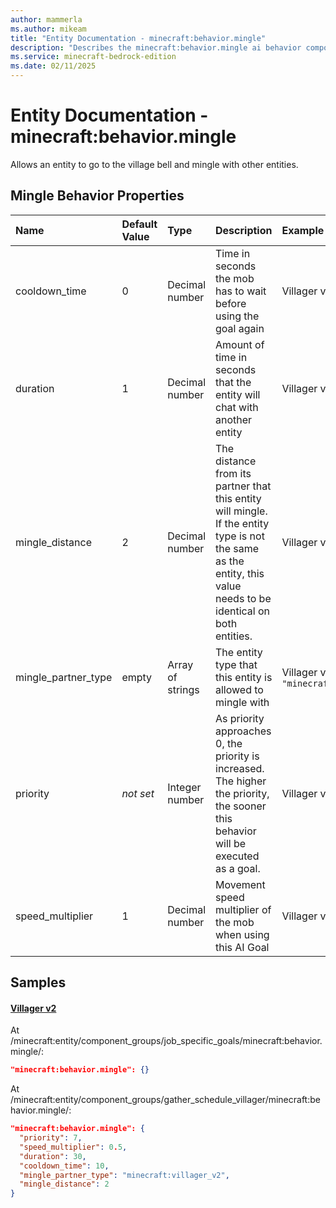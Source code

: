```yaml
---
author: mammerla
ms.author: mikeam
title: "Entity Documentation - minecraft:behavior.mingle"
description: "Describes the minecraft:behavior.mingle ai behavior component"
ms.service: minecraft-bedrock-edition
ms.date: 02/11/2025 
---
```


# Entity Documentation - minecraft:behavior.mingle

Allows an entity to go to the village bell and mingle with other entities.


## Mingle Behavior Properties

|Name       |Default Value |Type |Description |Example Values |
|:----------|:-------------|:----|:-----------|:------------- |
| cooldown_time | 0 | Decimal number | Time in seconds the mob has to wait before using the goal again | Villager v2: `10` | 
| duration | 1 | Decimal number | Amount of time in seconds that the entity will chat with another entity | Villager v2: `30` | 
| mingle_distance | 2 | Decimal number | The distance from its partner that this entity will mingle. If the entity type is not the same as the entity, this value needs to be identical on both entities. | Villager v2: `2` | 
| mingle_partner_type | empty | Array of strings | The entity type that this entity is allowed to mingle with | Villager v2: `"minecraft:villager_v2"` | 
| priority | *not set* | Integer number | As priority approaches 0, the priority is increased. The higher the priority, the sooner this behavior will be executed as a goal. | Villager v2: `7` | 
| speed_multiplier | 1 | Decimal number | Movement speed multiplier of the mob when using this AI Goal | Villager v2: `0.5` | 

## Samples

#### [Villager v2](https://github.com/Mojang/bedrock-samples/tree/preview/behavior_pack/entities/villager_v2.json)

At /minecraft:entity/component_groups/job_specific_goals/minecraft:behavior.mingle/: 

```json
"minecraft:behavior.mingle": {}
```

At /minecraft:entity/component_groups/gather_schedule_villager/minecraft:behavior.mingle/: 

```json
"minecraft:behavior.mingle": {
  "priority": 7,
  "speed_multiplier": 0.5,
  "duration": 30,
  "cooldown_time": 10,
  "mingle_partner_type": "minecraft:villager_v2",
  "mingle_distance": 2
}
```
